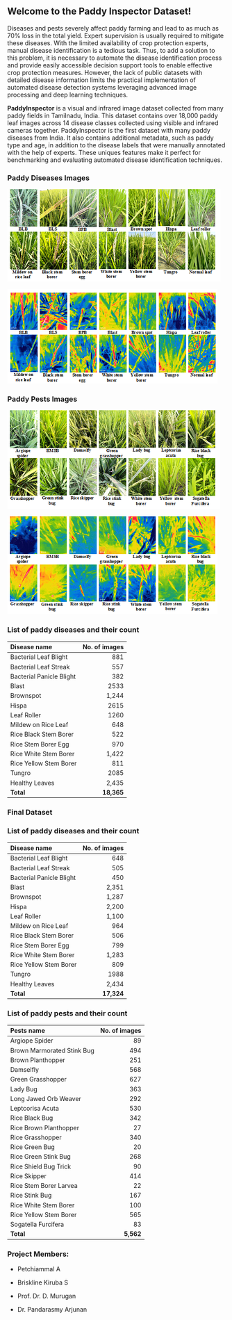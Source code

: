 ## Welcome to the Paddy Inspector Dataset!

Diseases and pests severely affect paddy farming and lead to as much as 70% loss in the total yield. Expert supervision is usually required to mitigate these diseases. With the limited availability of crop protection experts, manual disease identification is a tedious task. Thus, to add a solution to this problem, it is necessary to automate the disease identification process and provide easily accessible decision support tools to enable effective crop protection measures. However, the lack of public datasets with detailed disease information limits the practical implementation of automated disease detection systems leveraging advanced image processing and deep learning techniques.

**PaddyInspector** is a visual and infrared image dataset collected from many paddy fields in Tamilnadu, India. This dataset contains over 18,000 paddy leaf images across 14 disease classes collected using visible and infrared cameras together. PaddyInspector is the first dataset with many paddy diseases from India. It also contains additional metadata, such as paddy type and age, in addition to the disease labels that were manually annotated with the help of experts. These uniques features make it perfect for benchmarking and evaluating automated disease identification techniques.

### Paddy Diseases Images 
![RGB Diseases](rgb_diseases.png)

![IR Diseasaes](ir_diseases.png)

### Paddy Pests Images
![RGB Pests](RGBpests.png)

![IR Pests](irpests.png)

###  List of paddy diseases and their count

|Disease name | No. of images |
| :--- | ---: |
|Bacterial Leaf Blight |  881 |
|Bacterial Leaf Streak | 557 |
|Bacterial Panicle Blight |  382|
|Blast | 2533  |
|Brownspot | 1,244 |
|Hispa | 2615|
|Leaf Roller | 1260|
|Mildew on Rice Leaf | 648|
|Rice Black Stem Borer | 522|
|Rice Stem Borer Egg | 970|
|Rice White Stem Borer | 1,422|
|Rice Yellow Stem Borer | 811|
|Tungro | 2085|
|Healthy Leaves | 2,435|
|**Total** | **18,365**|

### Final Dataset

###  List of paddy diseases and their count

|Disease name | No. of images |
| :--- | ---: |
|Bacterial Leaf Blight | 648 |
|Bacterial Leaf Streak | 505 |
|Bacterial Panicle Blight | 450 |
|Blast | 2,351 |
|Brownspot | 1,287 |
|Hispa | 2,200|
|Leaf Roller | 1,100|
|Mildew on Rice Leaf | 964|
|Rice Black Stem Borer | 506|
|Rice Stem Borer Egg | 799|
|Rice White Stem Borer | 1,283|
|Rice Yellow Stem Borer | 809|
|Tungro | 1988|
|Healthy Leaves | 2,434|
|**Total** | **17,324**|

###  List of paddy pests and their count

|Pests name | No. of images |
| :--- | ---: |
|Argiope Spider |  89 |
|Brown Marmorated Stink Bug | 494  |
|Brown Planthopper | 251 |
|Damselfly  |  568 |
|Green Grasshopper | 627 |
|Lady Bug | 363 |
|Long Jawed Orb Weaver | 292 |
|Leptcorisa Acuta | 530 |
|Rice Black Bug | 342 |
|Rice Brown Planthopper| 27 |
|Rice Grasshopper | 340 |
|Rice Green Bug | 20 |
|Rice Green Stink Bug| 268 |
|Rice Shield Bug Trick | 90 |
|Rice Skipper | 414|
|Rice Stem Borer Larvea | 22 |
|Rice Stink Bug| 167 |
|Rice White Stem Borer| 100 
|Rice Yellow Stem Borer| 565 |
|Sogatella Furcifera| 83 |
|**Total** | **5,562**|

### Project Members: 

- Petchiammal A

- Briskline Kiruba S

- Prof. Dr. D. Murugan

- Dr. Pandarasmy Arjunan

